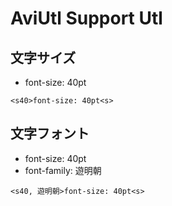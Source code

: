 # AviUtl Support Utl

## 文字サイズ

- font-size: 40pt

```
<s40>font-size: 40pt<s>
```

## 文字フォント

- font-size: 40pt
- font-family: 遊明朝

```
<s40, 遊明朝>font-size: 40pt<s>
```


